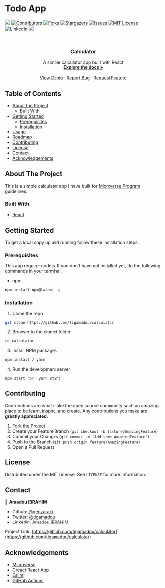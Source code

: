 # Todo App
![](https://img.shields.io/badge/Microverse-blueviolet)
[![Contributors][contributors-shield]][contributors-url]
[![Forks][forks-shield]][forks-url]
[![Stargazers][stars-shield]][stars-url]
[![Issues][issues-shield]][issues-url]
[![MIT License][license-shield]][license-url]
[![LinkedIn][linkedin-shield]][linkedin-url]
![](https://github.com/tigamadou/calculator/workflows/Linters/badge.svg)


<!-- PROJECT LOGO -->
<br />
<p align="center">
  
  <h3 align="center">Calculator</h3>

  <p align="center">
    A simple calculator app built with React 
    <br />
    <a href="#about-the-project"><strong>Explore the docs »</strong></a>
    <br />
    <br />
    <a href="https://calculator99.herokuapp.com/" target="_blank" >View Demo</a>
    ·
    <a href="https://github.com/tigamadou/calculator/issues">Report Bug</a>
    ·
    <a href="https://github.com/tigamadou/calculator/issues">Request Feature</a>
  </p>
</p>



<!-- TABLE OF CONTENTS -->
## Table of Contents

* [About the Project](#about-the-project)
  * [Built With](#built-with)
* [Getting Started](#getting-started)
  * [Prerequisites](#prerequisites)
  * [Installation](#installation)
* [Usage](#usage)
* [Roadmap](#roadmap)
* [Contributing](#contributing)
* [License](#license)
* [Contact](#contact)
* [Acknowledgements](#acknowledgements)



<!-- ABOUT THE PROJECT -->
## About The Project

<!-- ![screenshot](./screenshot.png) -->

This is a simple calculator app I have built for [Microverse Program](https://microverse.org)  guidelines.

### Built With
* [React](https://reactjs.org/)




<!-- GETTING STARTED -->
## Getting Started

To get a local copy up and running follow these installation steps.



### Prerequisites
This app require: nodejs. If you don't have not installed yet, do the following commands in your terminal.
* npm
```sh
npm install npm@latest -g
```

### Installation

1. Clone the repo

```sh
git clone https://github.com/tigamadou/calculator
```

2. Browser to the cloned folder
```sh
cd calculator
```

3. Install NPM packages
```sh
npm install / yarn 
```
4. Run the development server 
```sh
npm start 'or' yarn start
```




<!-- CONTRIBUTING -->
## Contributing

Contributions are what make the open source community such an amazing place to be learn, inspire, and create. Any contributions you make are **greatly appreciated**.

1. Fork the Project
2. Create your Feature Branch (`git checkout -b feature/AmazingFeature`)
3. Commit your Changes (`git commit -m 'Add some AmazingFeature'`)
4. Push to the Branch (`git push origin feature/AmazingFeature`)
5. Open a Pull Request



<!-- LICENSE -->
## License

Distributed under the MIT License. See `LICENSE` for more information.



<!-- CONTACT -->
## Contact
👤 **Amadou IBRAHIM**

- Github: [@genzaraki](https://github.com/tigamadou)
- Twitter: [@tigamadou](https://twitter.com/tigamadou)
- Linkedin: [Amadou IBRAHIM](https://www.linkedin.com/in/amadou-ibrahim/)


Project Link: [https://github.com/tigamadou/calculator](https://github.com/tigamadou/calculator)



<!-- ACKNOWLEDGEMENTS -->
## Acknowledgements
* [Microverse](https://microverse.org)
* [Creact React App](https://getbootstrap.com)
* [Eslint](https://eslint.org/)
* [GitHub Actions](https://github.com/features/actions)






<!-- MARKDOWN LINKS & IMAGES -->
<!-- https://www.markdownguide.org/basic-syntax/#reference-style-links -->
[contributors-shield]: https://img.shields.io/github/contributors/tigamadou/calculator.svg?style=flat-square
[contributors-url]: https://github.com/tigamadou/calculator/graphs/contributors
[forks-shield]: https://img.shields.io/github/forks/tigamadou/calculator.svg?style=flat-square
[forks-url]: https://github.com/tigamadou/calculator/network/members
[stars-shield]: https://img.shields.io/github/stars/tigamadou/calculator.svg?style=flat-square
[stars-url]: https://github.com/tigamadou/calculator/stargazers
[issues-shield]: https://img.shields.io/github/issues/tigamadou/calculator.svg?style=flat-square
[issues-url]: https://github.com/tigamadou/calculator/issues
[license-shield]: https://img.shields.io/github/license/tigamadou/calculator.svg?style=flat-square
[license-url]: https://github.com/tigamadou/calculator/blob/master/LICENSE.txt
[linkedin-shield]: https://img.shields.io/badge/-LinkedIn-black.svg?style=flat-square&logo=linkedin&colorB=555
[linkedin-url]: https://linkedin.com/in/amadou-ibrahim
[product-screenshot]: images/screenshot.png










